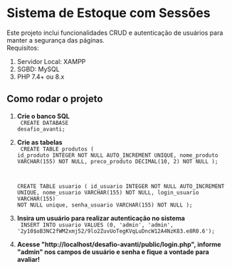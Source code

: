 # Sistema de Estoque com Sessões

Este projeto inclui funcionalidades CRUD e autenticação de usuários para manter a segurança das páginas. <br>
Requisitos:
  1. Servidor Local: XAMPP
  2. SGBD: MySQL
  3. PHP 7.4+ ou 8.x

<h2> Como rodar o projeto </h2>

1. <b> Crie o banco SQL </b> <br>
   <code>
      CREATE DATABASE desafio_avanti;
   </code>
2. <b> Crie as tabelas </b> <br>
   <code>
      CREATE TABLE produtos (
	      id_produto INTEGER NOT NULL AUTO_INCREMENT UNIQUE,
        nome_produto VARCHAR(155) NOT NULL,
        preco_produto DECIMAL(10, 2) NOT NULL
      );

     CREATE TABLE usuario (
	    id_usuario INTEGER NOT NULL AUTO_INCREMENT UNIQUE,
      nome_usuario VARCHAR(155) NOT NULL,
      login_usuario VARCHAR(155) NOT NULL unique,
      senha_usuario VARCHAR(155) NOT NULL
     );
   </code>
3. <b> Insira um usuário para realizar autenticação no sistema </b> <br>
   <code>
    INSERT INTO usuario VALUES (0, 'admin', 'admin', '$2y$10$oB3NC2fWM2xmj52/9lo2ZuvUoTegKVqLuDncW12A4NzK83.e8R0.6');
   </code>
4. <b>Acesse "http://localhost/desafio-avanti/public/login.php", informe "admin" nos campos de usuário e senha e fique a vontade para avaliar! </b>
